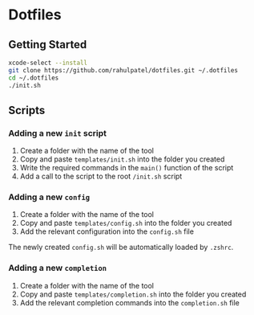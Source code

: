 # Dotfiles

## Getting Started

```bash
xcode-select --install
git clone https://github.com/rahulpatel/dotfiles.git ~/.dotfiles
cd ~/.dotfiles
./init.sh
```
## Scripts

### Adding a new `init` script

1. Create a folder with the name of the tool
2. Copy and paste `templates/init.sh` into the folder you created
3. Write the required commands in the `main()` function of the script
4. Add a call to the script to the root `/init.sh` script

### Adding a new `config`

1. Create a folder with the name of the tool
2. Copy and paste `templates/config.sh` into the folder you created
3. Add the relevant configuration into the `config.sh` file

The newly created `config.sh` will be automatically loaded by `.zshrc`.

### Adding a new `completion`

1. Create a folder with the name of the tool
2. Copy and paste `templates/completion.sh` into the folder you created
3. Add the relevant completion commands into the `completion.sh` file

